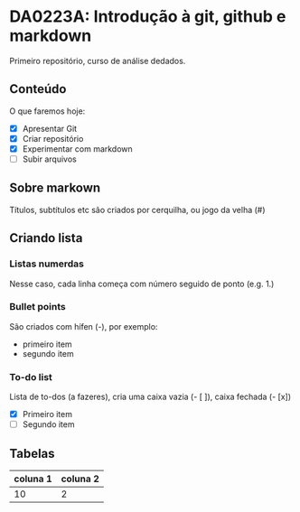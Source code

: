 # DA0223A: Introdução à git, github e markdown
Primeiro repositório, curso de análise dedados.

## Conteúdo
O que faremos hoje:
- [X] Apresentar Git
- [X] Criar repositório
- [X] Experimentar com markdown
- [ ] Subir arquivos

## Sobre markown
Títulos, subtítulos etc são criados por cerquilha, ou jogo da velha (#)

## Criando lista

### Listas numerdas
Nesse caso, cada linha começa com número seguido de ponto (e.g. 1.)

### Bullet points
São criados com hífen (-), por exemplo:
- primeiro item
- segundo item

### To-do list
Lista de to-dos (a fazeres), cria uma caixa vazia (- [ ]), caixa fechada (- [x])
- [x] Primeiro item
- [ ] Segundo item

## Tabelas

|coluna 1|coluna 2|
|-------|-------|
|10|2|


